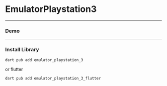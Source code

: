 # EmulatorPlaystation3


---

### Demo

---

### Install Library

```bash
dart pub add emulator_playstation_3
```

or flutter

```bash
dart pub add emulator_playstation_3_flutter
```
 